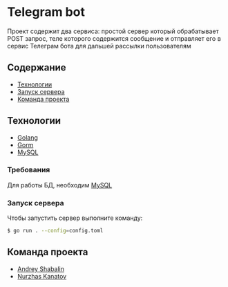 # Telegram bot
Проект содержит два сервиса: простой сервер который обрабатывает POST запрос, теле которого содержится сообщение и отправляет его в сервис Телеграм бота для дальшей рассылки пользователям
## Содержание
- [Технологии](#технологии)
- [Запуск сервера](#запуск-сервера)
- [Команда проекта](#команда-проекта)

## Технологии
- [Golang](https://go.dev/)
- [Gorm](https://gorm.io/)
- [MySQL](https://www.mysql.com/)


### Требования
Для работы БД, необходим [MySQL](https://www.mysql.com/)

### Запуск сервера
Чтобы запустить сервер выполните команду:
```sh
$ go run . --config=config.toml
```

## Команда проекта

- [Andrey Shabalin](https://github.com/Andreyshabalinn)
- [Nurzhas Kanatov](https://github.com/kanatovnurzhas)
